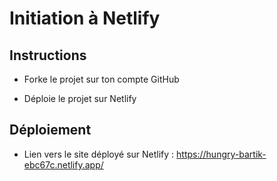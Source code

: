 # Initiation à Netlify

## Instructions

- Forke le projet sur ton compte GitHub

- Déploie le projet sur Netlify

## Déploiement

- Lien vers le site déployé sur Netlify : https://hungry-bartik-ebc67c.netlify.app/
